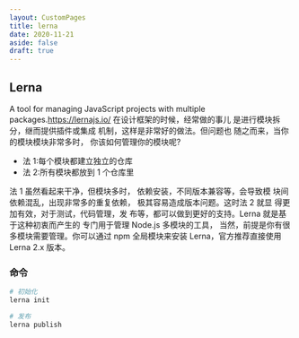 ```yaml
---
layout: CustomPages
title: lerna
date: 2020-11-21
aside: false
draft: true
---
```


## Lerna

A tool for managing JavaScript projects with multiple packages.https://lernajs.io/
在设计框架的时候，经常做的事儿 是进行模块拆分，继而提供插件或集成 机制，这样是非常好的做法。但问题也 随之而来，当你的模块模块非常多时， 你该如何管理你的模块呢?

- 法 1:每个模块都建立独立的仓库
- 法 2:所有模块都放到 1 个仓库里

法 1 虽然看起来干净，但模块多时， 依赖安装，不同版本兼容等，会导致模 块间依赖混乱，出现非常多的重复依赖， 极其容易造成版本问题。这时法 2 就显 得更加有效，对于测试，代码管理，发 布等，都可以做到更好的支持。Lerna 就是基于这种初衷而产生的 专门用于管理 Node.js 多模块的工具， 当然，前提是你有很多模块需要管理。你可以通过 npm 全局模块来安装 Lerna，官方推荐直接使用 Lerna 2.x 版本。

### 命令

```bash
# 初始化
lerna init

# 发布
lerna publish
```
